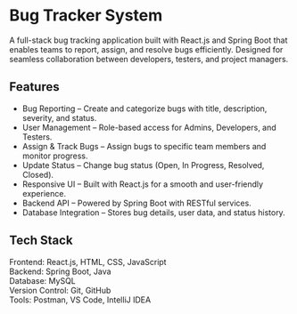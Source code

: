# Bug Tracker System

A full-stack bug tracking application built with React.js and Spring Boot that enables teams to report, assign, and resolve bugs efficiently. Designed for seamless collaboration between developers, testers, and project managers.

## Features

- Bug Reporting – Create and categorize bugs with title, description, severity, and status.
- User Management – Role-based access for Admins, Developers, and Testers.
- Assign & Track Bugs – Assign bugs to specific team members and monitor progress.
- Update Status – Change bug status (Open, In Progress, Resolved, Closed).
- Responsive UI – Built with React.js for a smooth and user-friendly experience.
- Backend API – Powered by Spring Boot with RESTful services.
- Database Integration – Stores bug details, user data, and status history.


## Tech Stack

Frontend: React.js, HTML, CSS, JavaScript  
Backend: Spring Boot, Java  
Database: MySQL  
Version Control: Git, GitHub  
Tools: Postman, VS Code, IntelliJ IDEA



